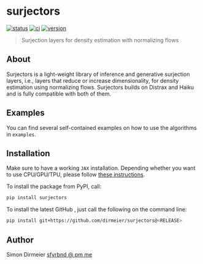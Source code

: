 # surjectors

[![status](http://www.repostatus.org/badges/latest/concept.svg)](http://www.repostatus.org/#concept)
[![ci](https://github.com/dirmeier/surjectors/actions/workflows/ci.yaml/badge.svg)](https://github.com/dirmeier/surjectors/actions/workflows/ci.yaml)
[![version](https://img.shields.io/pypi/v/surjectors.svg?colorB=black&style=flat)](https://pypi.org/project/surjectors/)

> Surjection layers for density estimation with normalizing flows

## About

Surjectors is a light-weight library of inference and generative surjection layers, i.e., layers that reduce or increase dimensionality, for density estimation using normalizing flows.
Surjectors builds on Distrax and Haiku and is fully compatible with both of them.

## Examples

You can find several self-contained examples on how to use the algorithms in `examples`.

## Installation

Make sure to have a working `JAX` installation. Depending whether you want to use CPU/GPU/TPU,
please follow [these instructions](https://github.com/google/jax#installation).

To install the package from PyPI, call:

```bash
pip install surjectors
```

To install the latest GitHub <RELEASE>, just call the following on the command line:

```bash
pip install git+https://github.com/dirmeier/surjectors@<RELEASE>
```

## Author

Simon Dirmeier <a href="mailto:sfyrbnd @ pm me">sfyrbnd @ pm me</a>
